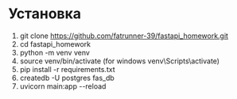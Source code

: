 # Установка 

1. git clone https://github.com/fatrunner-39/fastapi_homework.git
2. cd fastapi_homework 
3. python -m venv venv
4. source venv/bin/activate (for windows venv\Scripts\activate) 
5. pip install -r requirements.txt 
6. createdb -U postgres fas_db  
7. uvicorn main:app --reload  
